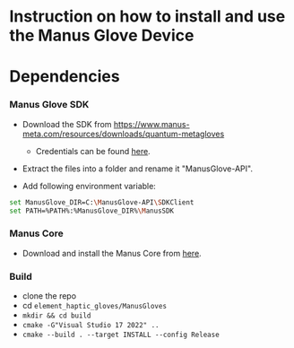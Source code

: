 # Instruction on how to install and use the Manus Glove Device

# Dependencies
### Manus Glove SDK  
- Download the SDK from https://www.manus-meta.com/resources/downloads/quantum-metagloves
    - Credentials can be found [here](https://github.com/ami-iit/lab-organisation/wiki/Shared-accounts).
- Extract the files into a folder and rename it "ManusGlove-API".

- Add following environment variable:

```bash
set ManusGlove_DIR=C:\ManusGlove-API\SDKClient
set PATH=%PATH%:%ManusGlove_DIR%\ManusSDK
```
### Manus Core
- Download and install the Manus Core from [here](https://www.manus-meta.com/resources/downloads/quantum-metagloves).

### Build
- clone the repo
- cd `element_haptic_gloves/ManusGloves`
- `mkdir && cd build`
- `cmake -G"Visual Studio 17 2022" ..`
- `cmake --build . --target INSTALL --config Release`
